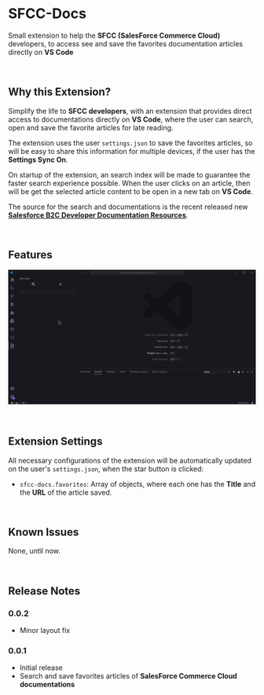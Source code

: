 # SFCC-Docs

Small extension to help the **SFCC (SalesForce Commerce Cloud)** developers, to access see and save the favorites documentation articles directly on **VS Code**

&nbsp;

## Why this Extension?
Simplify the life to **SFCC developers**, with an extension that provides direct access to documentations directly on **VS Code**, where the user can search, open and save the favorite articles for late reading.

The extension uses the user `settings.json` to save the favorites articles, so will be easy to share this information for multiple devices, if the user has the **Settings Sync On**.

On startup of the extension, an search index will be made to guarantee the faster search experience possible. When the user clicks on an article, then will be get the selected article content to be open in a new tab on **VS Code**.

The source for the search and documentations is the recent released new [**Salesforce B2C Developer Documentation Resources**](https://salesforcecommercecloud.github.io/b2c-dev-doc/index.html).

&nbsp;

## Features
![](/media/demo.gif)

&nbsp;

## Extension Settings

All necessary configurations of the extension will be automatically updated on the user's `settings.json`, when the star button is clicked:

* `sfcc-docs.favorites`: Array of objects, where each one has the **Title** and the **URL** of the article saved.

&nbsp;

## Known Issues

None, until now.

&nbsp;

## Release Notes
### 0.0.2 
- Minor layout fix

### 0.0.1
- Initial release
- Search and save favorites articles of **SalesForce Commerce Cloud documentations** 
